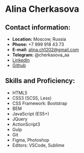 # Alina Cherkasova

## Contact information:

- **Location:** Moscow, Russia
- **Phone:** +7 999 918 43 73
- **E-mail:** alina.ch1202@gmail.com
- **Telegram:** @cherkasova_aa
- [LinkedIn](https://www.linkedin.com/in/alinacherkasova/)
- [Github](https://github.com/cherkasovaa)

## Skills and Proficiency:

- HTML5
- CSS3 (SCSS, Less)
- CSS Framework: Bootstrap
- BEM
- JavaScript (ES5+)
- JQuery
- ActionScript3
- Gulp
- Git
- Figma, Photoshop
- Editors: VSCode, Sublime
